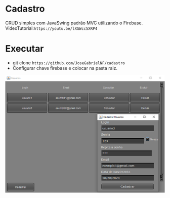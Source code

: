 # Cadastro
CRUD simples com JavaSwing padrão MVC utilizando o Firebase.  
VideoTutorial:`https://youtu.be/lXGWcc5XRP4`  
# Executar  
- git clone `https://github.com/JoseGabrielNF/cadastro`    
- Configurar chave firebase e colocar na pasta raiz.

<img src="imgcadastro.png" alt="img"/>
 
